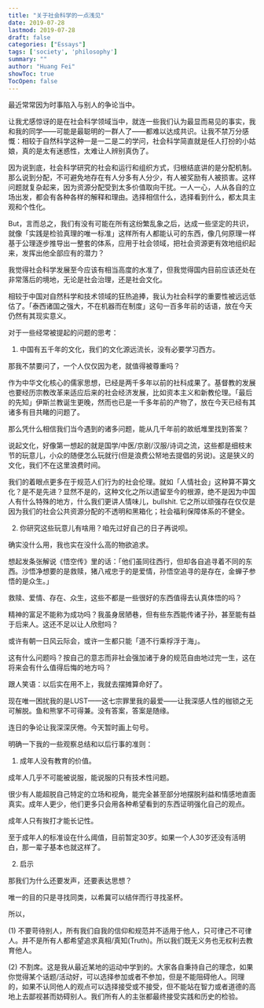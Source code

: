 ```yaml
---
title: "关于社会科学的一点浅见"
date: 2019-07-28
lastmod: 2019-07-28
draft: false
categories: ["Essays"]
tags: ['society', 'philosophy']
summary: ""
author: "Huang Fei"
showToc: true
TocOpen: false
---
```


最近常常因为时事陷入与别人的争论当中。

让我尤感惊讶的是在社会科学领域当中，就连一些我们认为最显而易见的事实，我和我的同学——可能是最聪明的一群人了——都难以达成共识。让我不禁万分感慨：相较于自然科学这种一是一二是二的学问，社会科学简直就是任人打扮的小姑娘，真的是太有迷惑性，太难让人辨别真伪了。

因为说到底，社会科学研究的社会和运行和组织方式，归根结底讲的是分配机制。那么说到分配，不可避免地存在有人分多有人分少，有人被奖励有人被损害。这样问题就复杂起来，因为资源分配受到太多价值取向干扰。一人一心，人从各自的立场出发，都会有各种各样的解释和理由。选择相信什么，选择看到什么，都太具主观和个性化。

But，言而总之，我们有没有可能在所有这纷繁乱象之后，达成一些坚定的共识，就像「实践是检验真理的唯一标准」这样所有人都能认可的东西，像几何原理一样基于公理逐步推导出一整套的体系，应用于社会领域，把社会资源更有效地组织起来，发挥出他全部应有的潜力？

我觉得社会科学发展至今应该有相当高度的水准了，但我觉得国内目前应该还处在非常落后的境地，无论是社会治理，还是社会文化。

相较于中国对自然科学和技术领域的狂热追捧，我认为社会科学的重要性被远远低估了。「泰西诸国之强大，不在机器而在制度」这句一百多年前的话语，放在今天仍然有其现实意义。

对于一些经常被提起的问题的思考：

1. 中国有五千年的文化，我们的文化源远流长，没有必要学习西方。

那我不禁要问了，一个人仅仅因为老，就值得被尊重吗？

作为中华文化核心的儒家思想，已经是两千多年以前的社科成果了。基督教的发展也要经历宗教改革来适应后来的社会经济发展，比如资本主义和新教伦理。「最后的先知」伊斯兰教诞生更晚，然而也已是一千多年前的产物了，放在今天已经有其诸多有目共睹的问题了。

那么凭什么相信我们当今遇到的诸多问题，能从几千年前的故纸堆里找到答案？

说起文化，好像第一想起的就是国学/中医/京剧/汉服/诗词之流，这些都是细枝末节的玩意儿，小众的随便怎么玩就行(但是浪费公帑地去提倡的另说)。这是狭义的文化，我们不在这里浪费时间。

我们的着眼点更多在于规范人们行为的社会伦理。就如「人情社会」这种算不算文化？是不是先进？显然不是的，这种文化之所以遗留至今的根源，绝不是因为中国人有什么特殊的地方，什么我们更讲人情味儿，bullshit. 它之所以顽强存在仅仅是因为我们的社会公共资源分配的不透明和黑箱化；社会福利保障体系的不健全。

2. 你研究这些玩意儿有啥用？咱先过好自己的日子再说呗。

确实没什么用，我也实在没什么高的物欲追求。

想起发条张解说《悟空传》里的话：「他们虽同往西行，但却各自追寻着不同的东西。沙悟净想要的是救赎，猪八戒忠于的是爱情，孙悟空追寻的是存在，金蝉子参悟的是众生。」

救赎、爱情、存在、众生，这些不都是一些很好的东西值得去认真体悟的吗？

精神的富足不能称为成功吗？我虽身居陋巷，但有些东西能传诸子孙，甚至能有益于后来人。这还不足以让人欣慰吗？

或许有朝一日风云际会，或许一生都只能「道不行乘桴浮于海」。

这有什么问题吗？按自己的意志而非社会强加诸于身的规范自由地过完一生，这在将来会有什么值得后悔的地方吗？

跟人笑语：以后实在用不上，我就去摆摊算命好了。

现在唯一困扰我的是LUST——这七宗罪里我的最爱——让我深感人性的枷锁之无可解脱。鱼和熊掌不可得兼。没有答案，答案是随缘。

连日的争论让我深深厌倦。今天暂时画上句号。

明确一下我的一些观察总结和以后行事的准则：

1. 成年人没有教育的价值。

成年人几乎不可能被说服，能说服的只有技术性问题。

很少有人能超脱自己特定的立场和视角，能完全甚至部分地摆脱利益和情感地直面真实。成年人更少，他们更多只会用各种希望看到的东西证明强化自己的观点。

成年人只有挨打才能长记性。

至于成年人的标准设在什么阈值，目前暂定30岁。如果一个人30岁还没有活明白，那一辈子基本也就这样了。

2. 启示

那我们为什么还要发声，还要表达思想？

唯一的目的只是寻找同类，以希冀可以结伴而行寻找圣杯。

所以，

(1) 不要苛待别人，所有我们自我的信仰和规范并不适用于他人，只可律己不可律人。并不是所有人都希望追求真相/真知(Truth)。所以我们既无义务也无权利去教育他人。

(2) 不割席。这是我从最近某地的运动中学到的。大家各自秉持自己的理念，如果你觉得某个话题/活动好，可以选择参加或者不参加，但是不能阻碍他人。同理的，如果不认同他人的观点可以选择接受或不接受，但不能站在智力或者道德的高地上去鄙视甚而妨碍别人。我们所有人的主张都最终接受实践和历史的检验。